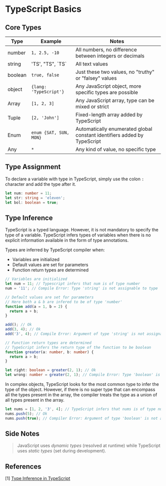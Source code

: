 # TypeScript Basics

## Core Types

| Type    | Example                | Notes                                                                    |
| ------- | ---------------------- | ------------------------------------------------------------------------ |
| number  | `1, 2.5, -10`          | All numbers, no difference between integers or decimals                  |
| string  | 'TS', "TS", \`TS\`     | All text values                                                          |
| boolean | `true, false`          | Just these two values, no "truthy" or "falsey" values                    |
| object  | `{lang: 'TypeScript'}` | Any JavaScript object, more specific types are possible                  |
| Array   | `[1, 2, 3]`            | Any JavaScript array, type can be mixed or strict                        |
| Tuple   | `[2, 'John']`          | Fixed-length array added by TypeScript                                   |
| Enum    | `enum {SAT, SUN, MON}` | Automatically enumerated global constant identifiers added by TypeScript |
| Any     | `*`                    | Any kind of value, no specific type                                      |

## Type Assignment

To declare a variable with type in TypeScript, simply use the colon `:` character and add the type after it.

```ts
let num: number = 11;
let str: string = 'eleven';
let bol: boolean = true;
```

## Type Inference

TypeScript is a typed language. However, it is not mandatory to specify the type of a variable. TypeScript infers types of variables when there is no explicit information available in the form of type annotations.

Types are inferred by TypeScript compiler when:

- Variables are initialized
- Default values are set for parameters
- Function return types are determined

```ts
// Variables are initialized
let num = 11; // Typescript infers that num is of type number
num = '11'; // Compile Error: Type 'string' is not assignable to type 'number'.

// Default values are set for parameters
// Here both a & b are infered to be of type 'number'
function add(a = 1, b = 2) {
  return a + b;
}

add(); // Ok
add(3, 4); // Ok
add('3', 4); // Compile Error: Argument of type 'string' is not assignable to parameter of type 'number'

// Function return types are determined
// TypeScript infers the return type of the function to be boolean
function greater(a: number, b: number) {
  return a > b;
}

let right: boolean = greater(2, 1); // Ok
let wrong: number = greater(2, 1); // Compile Error: Type 'boolean' is not assignable to type 'number'.
```

In complex objects, TypeScript looks for the most common type to infer the type of the object. However, if there is no super type that can encompass all the types present in the array, the compiler treats the type as a union of all types present in the array.

```ts
let nums = [1, 2, '3', 4]; // TypeScript infers that nums is of type number or string
nums.push(5); // Ok
nums.push(true); // Compiler Error: Argument of type 'boolean' is not assignable to parameter of type 'string | number'.
```

## Side Notes

> JavaScript uses _dynamic types_ (resolved at runtime) while TypeScript uses _static types_ (set during development).

## References

[1] [Type Inference in TypeScript](https://www.tutorialsteacher.com/typescript/type-inference)
